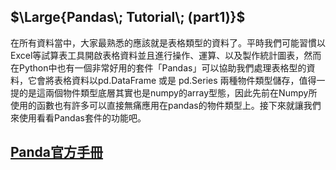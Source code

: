 ## $\Large{Pandas\; Tutorial\; (part1)}$

在所有資料當中，大家最熟悉的應該就是表格類型的資料了。平時我們可能習慣以Excel等試算表工具開啟表格資料並且進行操作、運算、以及製作統計圖表，然而在Python中也有一個非常好用的套件「Pandas」可以協助我們處理表格型的資料，它會將表格資料以pd.DataFrame 或是 pd.Series 兩種物件類型儲存，值得一提的是這兩個物件類型底層其實也是numpy的array型態，因此先前在Numpy所使用的函數也有許多可以直接無痛應用在pandas的物件類型上。接下來就讓我們來使用看看Pandas套件的功能吧。

## [Panda官方手冊](https://pandas.pydata.org/pandas-docs/stable/#0)
